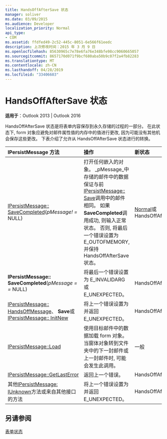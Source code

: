 ```yaml
---
title: HandsOffAfterSave 状态
manager: soliver
ms.date: 03/09/2015
ms.audience: Developer
localization_priority: Normal
api_type:
- COM
ms.assetid: ffdfed49-2c52-445c-8051-6e566f61eedc
description: 上次修改时间：2015 年 3 月 9 日
ms.openlocfilehash: 85630965c7e78e6fa76e348bfe98cc9060665057
ms.sourcegitcommit: 8657170d071f9bcf680aba50b9c07f2a4fb82283
ms.translationtype: MT
ms.contentlocale: zh-CN
ms.lasthandoff: 04/28/2019
ms.locfileid: "33406603"
---
```

# <a name="handsoffaftersave-state"></a>HandsOffAfterSave 状态

  
  
**适用于**：Outlook 2013 | Outlook 2016 
  
HandsOffAfterSave 状态是将表单内容保存到永久存储的过程的一部分。 在此状态下, form 对象应避免对邮件属性值的内存中的值进行更改, 因为可能没有其他机会保存这些更改。 下表介绍了允许从 HandsOffAfterSave 状态进行的转换。
  
|**IPersistMessage 方法**|**操作**|**新状态**|
|:-----|:-----|:-----|
|[IPersistMessage:: SaveCompleted](ipersistmessage-savecompleted.md)(_pMessage! =_ NULL)  <br/> |打开任何嵌入的对象。 _pMessage_中存储的邮件中的数据保证与前[IPersistMessage:: Save](ipersistmessage-save.md)调用中的邮件相同。 如果**SaveCompleted**调用成功, 则输入正常状态。 否则, 将最后一个错误设置为 E_OUTOFMEMORY, 并保持 HandsOffAfterSave 状态。  <br/> |[Normal](normal-state.md)或 HandsOffAfterSave  <br/> |
|**IPersistMessage:: SaveCompleted**(_pMessage = =_ NULL)  <br/> |将最后一个错误设置为 E_INVALIDARG 或 E_UNEXPECTED。  <br/> |HandsOffAfterSave  <br/> |
|[IPersistMessage:: HandsOffMessage](ipersistmessage-handsoffmessage.md)、 **Save**或[IPersistMessage:: InitNew](ipersistmessage-initnew.md) <br/> |将上一个错误设置为并返回 E_UNEXPECTED。  <br/> |HandsOffAfterSave  <br/> |
|[IPersistMessage::Load](ipersistmessage-load.md) <br/> |使用目标邮件中的数据加载 form 对象。 当窗体对象转到文件夹中的下一封邮件或上一封邮件时, 可能会发生此调用。  <br/> |一般  <br/> |
|[IPersistMessage::GetLastError](ipersistmessage-getlasterror.md) <br/> |返回上一个错误。  <br/> |HandsOffAfterSave  <br/> |
|其他[IPersistMessage: IUnknown](ipersistmessageiunknown.md)方法或来自其他接口的方法  <br/> |将上一个错误设置为并返回 E_UNEXPECTED。  <br/> |HandsOffAfterSave  <br/> |
   
## <a name="see-also"></a>另请参阅



[表单状态](form-states.md)

